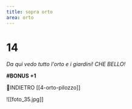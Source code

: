 ```yaml
---
title: sopra orto
area: orto
---
```

# 14
_Da qui vedo tutto l'orto e i giardini! CHE BELLO!_

**#BONUS +1**

👣INDIETRO [[4-orto-pilozzo]]


![[foto_35.jpg]]
